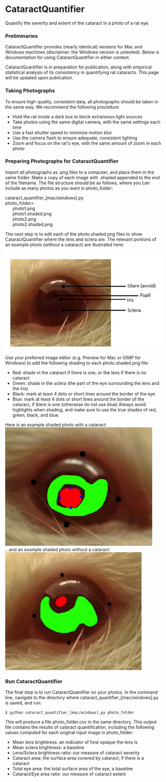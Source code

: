 # CataractQuantifier
Quantify the severity and extent of the cataract in a photo of a rat eye.

### Preliminaries
CataractQuantifier provides (nearly identical) versions for Mac and Windows machines (disclaimer: the Windows version is untested). Below is documentation for using CataractQuantifier in either context.

CataractQuantifier is in preparation for publication, along with empirical statistical analysis of its consistency in quantifying rat cataracts. This page will be updated upon publication.

### Taking Photographs
To ensure high-quality, consistent data, all photographs should be taken in the same way. We recommend the following procedure:
- Hold the rat inside a dark box to block extraneous light sources
- Take photos using the same digital camera, with the same settings each time
- Use a fast shutter speed to minimize motion blur
- Use the camera flash to ensure adequate, consistent lighting
- Zoom and focus on the rat's eye, with the same amount of zoom in each photo

### Preparing Photographs for CataractQuantifier
Import all photographs as .png files to a computer, and place them in the same folder. Make a copy of each image with .shaded appended to the end of the filename. The file structure should be as follows, where you can include as many photos as you want in photo_folder:

cataract_quantifier_[mac/windows].py  
photo_folder>  
&nbsp;&nbsp;&nbsp;&nbsp;&nbsp;&nbsp;photo1.png  
&nbsp;&nbsp;&nbsp;&nbsp;&nbsp;&nbsp;photo1.shaded.png  
&nbsp;&nbsp;&nbsp;&nbsp;&nbsp;&nbsp;photo2.png  
&nbsp;&nbsp;&nbsp;&nbsp;&nbsp;&nbsp;photo2.shaded.png  

The next step is to edit each of the photo.shaded.png files to show CataractQuantifier where the lens and sclera are. The relevant portions of an example photo (without a cataract) are illustrated here:  

![](images/unshaded_labeled.png)  

Use your preferred image editor (e.g. Preview for Mac or GIMP for Windows) to add the following shading to each photo.shaded.png file:
- Red: shade in the cataract if there is one, or the lens if there is no cataract
- Green: shade in the sclera (the part of the eye surrounding the lens and the iris)
- Black: mark at least 4 dots or short lines around the border of the eye
- Blue: mark at least 4 dots or short lines around the border of the cataract, if there is one (otherwise do not use blue)
Always avoid highlights when shading, and make sure to use the true shades of red, green, black, and blue. 

Here is an example shaded photo with a cataract:  
![](images/shaded_cataract.png)  
...and an example shaded photo without a cataract:  
![](images/shaded_nocataract.png)  

### Run CataractQuantifier

The final step is to run CataractQuantifier on your photos. In the command line, navigate to the directory where cataract_quantifier_[mac/windows].py is saved, and run:

```console
$ python cataract_quantifier_[mac/windows].py photo_folder
```

This will produce a file photo_folder.csv in the same directory. This output file contains the results of cataract quantification, including the following values computed for each original input image in photo_folder:
- Mean lens brightness: an indicator of how opaque the lens is
- Mean sclera brightness: a baseline
- Lens/Sclera brightness ratio: our measure of cataract severity
- Cataract area: the surface area covered by cataract, if there is a cataract
- Total eye area: the total surface area of the eye, a baseline
- Cataract/Eye area ratio: our measure of cataract extent

